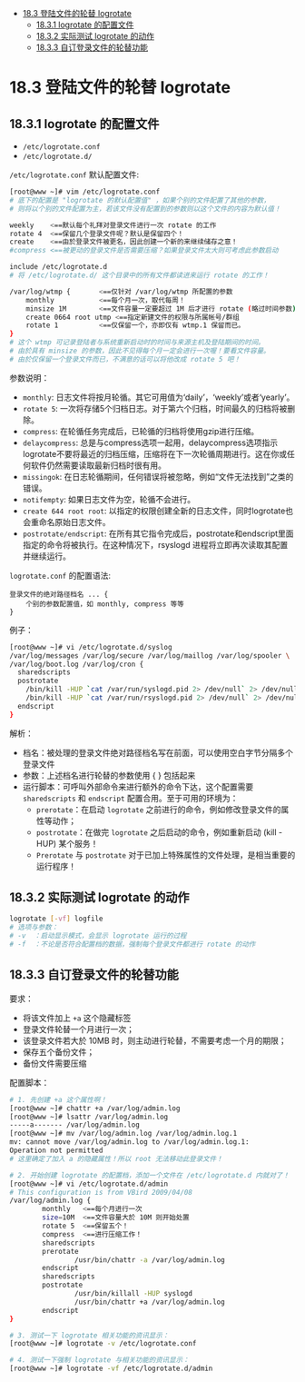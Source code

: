 <!-- TOC -->

- [18.3 登陆文件的轮替 logrotate](#183-登陆文件的轮替-logrotate)
    - [18.3.1 logrotate 的配置文件](#1831-logrotate-的配置文件)
    - [18.3.2 实际测试 logrotate 的动作](#1832-实际测试-logrotate-的动作)
    - [18.3.3 自订登录文件的轮替功能](#1833-自订登录文件的轮替功能)

<!-- /TOC -->
# 18.3 登陆文件的轮替 logrotate

## 18.3.1 logrotate 的配置文件

* `/etc/logrotate.conf`  
* `/etc/logrotate.d/`  

`/etc/logrotate.conf` 默认配置文件:

```bash
[root@www ~]# vim /etc/logrotate.conf
# 底下的配置是 "logrotate 的默认配置值" ，如果个别的文件配置了其他的参数，
# 则将以个别的文件配置为主，若该文件没有配置到的参数则以这个文件的内容为默认值！

weekly    <==默认每个礼拜对登录文件进行一次 rotate 的工作
rotate 4  <==保留几个登录文件呢？默认是保留四个！
create    <==由於登录文件被更名，因此创建一个新的来继续储存之意！
#compress <==被更动的登录文件是否需要压缩？如果登录文件太大则可考虑此参数启动

include /etc/logrotate.d
# 将 /etc/logrotate.d/ 这个目录中的所有文件都读进来运行 rotate 的工作！

/var/log/wtmp {       <==仅针对 /var/log/wtmp 所配置的参数
    monthly           <==每个月一次，取代每周！
    minsize 1M        <==文件容量一定要超过 1M 后才进行 rotate (略过时间参数)
    create 0664 root utmp <==指定新建文件的权限与所属帐号/群组
    rotate 1          <==仅保留一个，亦即仅有 wtmp.1 保留而已。
}
# 这个 wtmp 可记录登陆者与系统重新启动时的时间与来源主机及登陆期间的时间。
# 由於具有 minsize 的参数，因此不见得每个月一定会进行一次喔！要看文件容量。
# 由於仅保留一个登录文件而已，不满意的话可以将他改成 rotate 5 吧！
```

参数说明：
* `monthly`: 日志文件将按月轮循。其它可用值为‘daily’，‘weekly’或者‘yearly’。
* `rotate 5`: 一次将存储5个归档日志。对于第六个归档，时间最久的归档将被删除。
* `compress`: 在轮循任务完成后，已轮循的归档将使用gzip进行压缩。
* `delaycompress`: 总是与compress选项一起用，delaycompress选项指示logrotate不要将最近的归档压缩，压缩将在下一次轮循周期进行。这在你或任何软件仍然需要读取最新归档时很有用。
* `missingok`: 在日志轮循期间，任何错误将被忽略，例如“文件无法找到”之类的错误。
* `notifempty`: 如果日志文件为空，轮循不会进行。
* `create 644 root root`: 以指定的权限创建全新的日志文件，同时logrotate也会重命名原始日志文件。
* `postrotate/endscript`: 在所有其它指令完成后，postrotate和endscript里面指定的命令将被执行。在这种情况下，rsyslogd 进程将立即再次读取其配置并继续运行。

`logrotate.conf` 的配置语法:

```
登录文件的绝对路径档名 ... {
	个别的参数配置值，如 monthly, compress 等等
}
```

例子：

```bash
[root@www ~]# vi /etc/logrotate.d/syslog
/var/log/messages /var/log/secure /var/log/maillog /var/log/spooler \
/var/log/boot.log /var/log/cron {
  sharedscripts
  postrotate
    /bin/kill -HUP `cat /var/run/syslogd.pid 2> /dev/null` 2> /dev/null || true
    /bin/kill -HUP `cat /var/run/rsyslogd.pid 2> /dev/null` 2> /dev/null || true
  endscript
}
```

解析：
* 档名：被处理的登录文件绝对路径档名写在前面，可以使用空白字节分隔多个登录文件
* 参数：上述档名进行轮替的参数使用 { } 包括起来
* 运行脚本：可呼叫外部命令来进行额外的命令下达，这个配置需要 `sharedscripts` 和 `endscript` 配置合用。至于可用的环境为：
  * `prerotate`：在启动 `logrotate` 之前进行的命令，例如修改登录文件的属性等动作；
  * `postrotate`：在做完 `logrotate` 之后启动的命令，例如重新启动 (kill -HUP) 某个服务！
  * `Prerotate` 与 `postrotate` 对于已加上特殊属性的文件处理，是相当重要的运行程序！

## 18.3.2 实际测试 logrotate 的动作

```bash
logrotate [-vf] logfile
# 选项与参数：
# -v  ：启动显示模式，会显示 logrotate 运行的过程
# -f  ：不论是否符合配置档的数据，强制每个登录文件都进行 rotate 的动作
```

## 18.3.3 自订登录文件的轮替功能

要求：

* 将该文件加上 `+a` 这个隐藏标签
* 登录文件轮替一个月进行一次；
* 该登录文件若大於 10MB 时，则主动进行轮替，不需要考虑一个月的期限；
* 保存五个备份文件；
* 备份文件需要压缩

配置脚本：

```bash
# 1. 先创建 +a 这个属性啊！
[root@www ~]# chattr +a /var/log/admin.log
[root@www ~]# lsattr /var/log/admin.log
-----a------- /var/log/admin.log
[root@www ~]# mv /var/log/admin.log /var/log/admin.log.1
mv: cannot move /var/log/admin.log to /var/log/admin.log.1:
Operation not permitted
# 这里确定了加入 a 的隐藏属性！所以 root 无法移动此登录文件！

# 2. 开始创建 logrotate 的配置档，添加一个文件在 /etc/logrotate.d 内就对了！
[root@www ~]# vi /etc/logrotate.d/admin
# This configuration is from VBird 2009/04/08
/var/log/admin.log {
        monthly   <==每个月进行一次
        size=10M  <==文件容量大於 10M 则开始处置
        rotate 5  <==保留五个！
        compress  <==进行压缩工作！
        sharedscripts
        prerotate
                /usr/bin/chattr -a /var/log/admin.log
        endscript
        sharedscripts
        postrotate
                /usr/bin/killall -HUP syslogd
                /usr/bin/chattr +a /var/log/admin.log
        endscript
}

# 3. 测试一下 logrotate 相关功能的资讯显示：
[root@www ~]# logrotate -v /etc/logrotate.conf

# 4. 测试一下强制 logrotate 与相关功能的资讯显示：
[root@www ~]# logrotate -vf /etc/logrotate.d/admin
```
